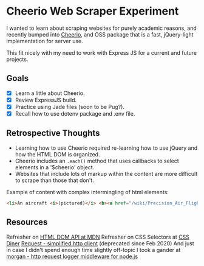 # Cheerio Web Scraper Experiment

I wanted to learn about scraping websites for purely academic reasons, and recently bumped into [Cheerio](https://cheerio.js.org/), and OSS package that is a fast, jQuery-light implementation for server use.

This fit nicely with my need to work with Express JS for a current and future projects.

## Goals

- [X] Learn a little about Cheerio.
- [X] Review ExpressJS build.
- [X] Practice using Jade files (soon to be Pug?).
- [X] Recall how to use dotenv package and .env file.

## Retrospective Thoughts

- Learning how to use Cheerio required re-learning how to use jQuery and how the HTML DOM is organized.
- Cheerio includes an `.each()` method that uses callbacks to select elements in a '$cheerio' object.
- Websites that include lots of markup within the content are more difficult to scrape than those that don't.

Example of content with complex intermingling of html elements:

```html
<li>An aircraft <i>(pictured)</i> <b><a href="/wiki/Precision_Air_Flight_494" title="Precision Air Flight 494">crashes</a></b> into <a href="/wiki/Lake_Victoria" title="Lake Victoria">Lake Victoria</a> in Tanzania, killing 19 of the 43 people onboard.</li> <li>In <a href="/wiki/Baseball" title="Baseball">baseball</a>, the <a href="/wiki/Houston_Astros" title="Houston Astros">Houston Astros</a> defeat the <a href="/wiki/Philadelphia_Phillies" title="Philadelphia Phillies">Philadelphia Phillies</a> in <b><a href="/wiki/2022_World_Series" title="2022 World Series">the World Series</a></b>.</li> <li>The Ethiopian government and Tigrayan forces sign <b><a href="/wiki/Ethiopia%E2%80%93Tigray_peace_agreement" title="Ethiopia–Tigray peace agreement">a peace treaty</a></b>, agreeing to end the <a href="/wiki/Tigray_War" title="Tigray War">Tigray War</a>.</li> <li>In <b><a href="/wiki/2022_Israeli_legislative_election" title="2022 Israeli legislative election">the Israeli legislative election</a></b>, the <a href="/wiki/National_camp" title="National camp">national camp</a>, led by the <a href="/wiki/Likud" title="Likud">Likud</a> party and <a href="/wiki/Benjamin_Netanyahu" title="Benjamin Netanyahu">Benjamin Netanyahu</a>, wins a majority of seats.</li>
```

## Resources

Refresher on [HTML DOM API at MDN](https://developer.mozilla.org/en-US/docs/Web/API/HTML_DOM_API)
Refresher on CSS Selectors at [CSS Diner](https://flukeout.github.io/)
[Request - simplified http client](https://github.com/request/request#readme) (deprecated since Feb 2020)
And just in case I didn't spend enough time slightly off-topic I took a gander at [morgan - http request logger middleware for node.js](https://github.com/expressjs/morgan)
